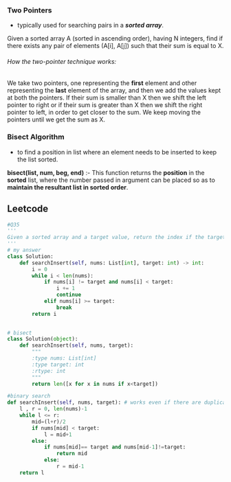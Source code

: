 ### Two Pointers 

- typically used for searching pairs in a ***sorted array***.

 Given a sorted array A (sorted in ascending order), having N integers, find if there exists any pair of elements (A[i], A[j]) such that their sum is equal to X. 

 ###### How the two-pointer technique works:

 We take two pointers, one representing the **first** element and other representing the **last** element of the array, and then we add the values kept at both the pointers. If their sum is smaller than X then we shift the left pointer to right or if their sum is greater than X then we shift the right pointer to left, in order to get closer to the sum. We keep moving the pointers until we get the sum as X. 



### Bisect Algorithm

-  to find a position in list where an element needs to be inserted to keep the list sorted. 

  **bisect(list, num, beg, end)** :- This function returns the **position** in the **sorted** list, where the number passed in argument can be placed so as to **maintain the resultant list in sorted order**.  



## Leetcode

```python
#Q35
'''
Given a sorted array and a target value, return the index if the target is found. If not, return the index where it would be if it were inserted in order.
'''
# my answer
class Solution:
    def searchInsert(self, nums: List[int], target: int) -> int:
        i = 0
        while i < len(nums):
            if nums[i] != target and nums[i] < target:
                i += 1
                continue
            elif nums[i] >= target:
                break
        return i     
            
```

```python
# bisect
class Solution(object):
    def searchInsert(self, nums, target):
        """
        :type nums: List[int]
        :type target: int
        :rtype: int
        """       
        return len([x for x in nums if x<target])
```

```python
#binary search
def searchInsert(self, nums, target): # works even if there are duplicates. 
    l , r = 0, len(nums)-1
    while l <= r:
        mid=(l+r)/2
        if nums[mid] < target:
            l = mid+1
        else:
            if nums[mid]== target and nums[mid-1]!=target:
                return mid
            else:
                r = mid-1
    return l
```

